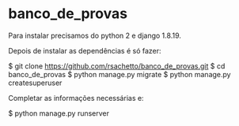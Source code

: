 # banco_de_provas

Para instalar precisamos do python 2 e django 1.8.19.

Depois de instalar as dependências é só fazer:

$ git clone https://github.com/rsachetto/banco_de_provas.git
$ cd banco_de_provas
$ python manage.py migrate
$ python manage.py createsuperuser

Completar as informações necessárias e:

$ python manage.py runserver
